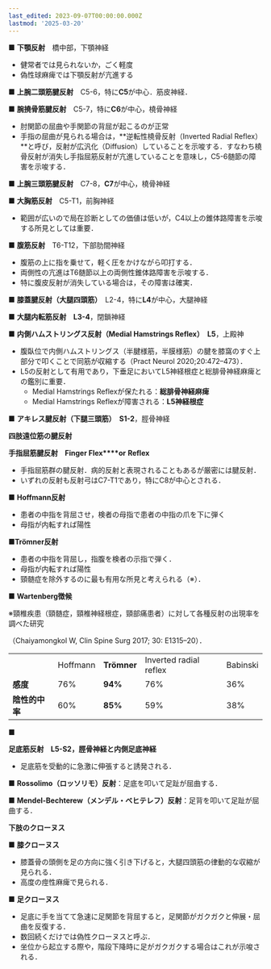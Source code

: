 ```yaml
---
last_edited: 2023-09-07T00:00:00.000Z
lastmod: '2025-03-20'
---
```





  

  

  

**■** **下顎反射**　橋中部，下顎神経

- 健常者では見られないか，ごく軽度
- 偽性球麻痺では下顎反射が亢進する

  

**■** **上腕二頭筋腱反射**　C5-6，特に**C5**が中心．筋皮神経．

**■** **腕撓骨筋腱反射**　C5-7，特に**C6**が中心，橈骨神経

- 肘関節の屈曲や手関節の背屈が起こるのが正常
- 手指の屈曲が見られる場合は，**逆転性橈骨反射（Inverted Radial Reflex）**と呼び，反射が広汎化（Diffusion）していることを示唆する．すなわち橈骨反射が消失し手指屈筋反射が亢進していることを意味し，C5-6髄節の障害を示唆する．

**■** **上腕三頭筋腱反射**　C7-8，**C7**が中心，橈骨神経

**■** **大胸筋反射**　C5-T1，前胸神経

- 範囲が広いので局在診断としての価値は低いが，C4以上の錐体路障害を示唆する所見としては重要．

**■** **腹筋反射**　T6-T12，下部肋間神経

- 腹筋の上に指を乗せて，軽く圧をかけながら叩打する．
- 両側性の亢進はT6髄節以上の両側性錐体路障害を示唆する．
- 特に腹皮反射が消失している場合は，その障害は確実．

**■** **膝蓋腱反射（大腿四頭筋）**　L2-4，特に**L4**が中心，大腿神経

**■** **大腿内転筋反射**　**L3-4**，閉鎖神経

**■** **内側ハムストリングス反射（Medial Hamstrings Reflex）**　**L5**，上殿神

- 腹臥位で内側ハムストリングス（半腱様筋，半膜様筋）の腱を膝窩のすぐ上部分で叩くことで同筋が収縮する（Pract Neurol 2020;20:472–473）．
- L5の反射として有用であり，下垂足においてL5神経根症と総腓骨神経麻痺との鑑別に重要．
    - Medial Hamstrings Reflexが保たれる：**総腓骨神経麻痺**
    - Medial Hamstrings Reflexが障害される：**L5神経根症**

**■** **アキレス腱反射（下腿三頭筋）**　**S1-2**，脛骨神経

**四肢遠位筋の腱反射**

**手指屈筋腱反射　Finger Flex****or** **Reflex**

- 手指屈筋群の腱反射．病的反射と表現されることもあるが厳密には腱反射．
- いずれの反射も反射弓はC7-T1であり，特にC8が中心とされる．

**■** **Hoffmann反射**

- 患者の中指を背屈させ，検者の母指で患者の中指の爪を下に弾く
- 母指が内転すれば陽性

**■Trömner反射**

- 患者の中指を背屈し，指腹を検者の示指で弾く．
- 母指が内転すれば陽性
- 頸髄症を除外するのに最も有用な所見と考えられる（※）．

**■** **Wartenberg徴候**

※頸椎疾患（頸髄症，頸椎神経根症，頸部痛患者）に対して各種反射の出現率を調べた研究

（Chaiyamongkol W, Clin Spine Surg 2017; 30: E1315–20）．

|   |   |   |   |   |
|---|---|---|---|---|
||Hoffmann|**Tr****ö****mner**|Inverted radial reflex|Babinski|
|**感度**|76%|**94%**|76%|36%|
|**陰性的中率**|60%|**85%**|59%|38%|

■

**足底筋反射　L5-S2，脛骨神経と内側足底神経**

- 足底筋を受動的に急激に伸張すると誘発される．

■ **Rossolimo（ロッソリモ）反射**：足底を叩いて足趾が屈曲する．

■ **Mendel-Bechterew（メンデル・ベヒテレフ）反射**：足背を叩いて足趾が屈曲する．

**下肢のクローヌス**

■ **膝クローヌス**

- 膝蓋骨の頭側を足の方向に強く引き下げると，大腿四頭筋の律動的な収縮が見られる．
- 高度の痙性麻痺で見られる．

**■** **足クローヌス**

- 足底に手を当てて急速に足関節を背屈すると，足関節がガクガクと伸展・屈曲を反復する．
- 数回続くだけでは偽性クローヌスと呼ぶ．
- 坐位から起立する際や，階段下降時に足がガクガクする場合はこれが示唆される．
